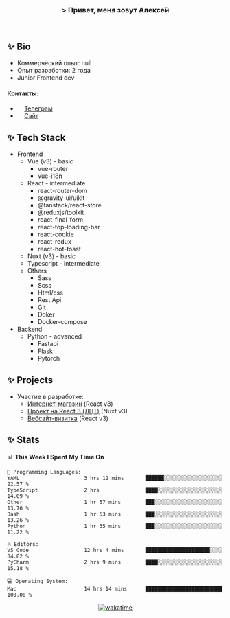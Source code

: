 <br>
<h3 align="center">> Привет, меня зовут Алексей</h3>
<br>

## ✨ Bio

- Коммерческий опыт: null 
- Опыт разработки: 2 года
- Junior Frontend dev

#### Контакты: 

- <img src="assets/telegram.png" width="12"> <a href="https://t.me/flamescoder">Телеграм</a>
- <img src="assets/website.png" width="12"> <a href="https://flamescoder.ru">Сайт</a>

## ✨ Tech Stack <span id="stack"></span>

- Frontend
  - Vue (v3) - basic
    - vue-router
    - vue-i18n
  - React - intermediate
    - react-router-dom
    - @gravity-ui/uikit
    - @tanstack/react-store
    - @reduxjs/toolkit
    - react-final-form
    - react-top-loading-bar
    - react-cookie
    - react-redux
    - react-hot-toast
  - Nuxt (v3) - basic
  - Typescript - intermediate
  - Others
    - Sass
    - Scss
    - Html/css
    - Rest Api
    - Git
    - Doker
    - Docker-compose
- Backend
  - Python - advanced
    - Fastapi
    - Flask
    - Pytorch

## ✨ Projects <span id="projects"></span>

- Участие в разработке:
  - [Интернет-магазин](https://github.com/LehaRybkoha/wood-house) (React v3)
  - [Проект на React 3 (ЛЦТ)](https://github.com/Foxxxxxy/lct-24-starcrack) (Nuxt v3)
  - [Вебсайт-визитка](https://flamescoder.ru) (React v3)

## ✨ Stats

<!--START_SECTION:waka-->
📊 **This Week I Spent My Time On** 

```text
💬 Programming Languages: 
YAML                     3 hrs 12 mins       ██████░░░░░░░░░░░░░░░░░░░   22.57 % 
TypeScript               2 hrs               ████░░░░░░░░░░░░░░░░░░░░░   14.09 % 
Other                    1 hr 57 mins        ███░░░░░░░░░░░░░░░░░░░░░░   13.76 % 
Bash                     1 hr 53 mins        ███░░░░░░░░░░░░░░░░░░░░░░   13.26 % 
Python                   1 hr 35 mins        ███░░░░░░░░░░░░░░░░░░░░░░   11.22 % 

🔥 Editors: 
VS Code                  12 hrs 4 mins       █████████████████████░░░░   84.82 % 
PyCharm                  2 hrs 9 mins        ████░░░░░░░░░░░░░░░░░░░░░   15.18 % 

💻 Operating System: 
Mac                      14 hrs 14 mins      █████████████████████████   100.00 % 
```


<!--END_SECTION:waka-->

<div align="center">

  [![wakatime](https://wakatime.com/badge/user/018bd4cf-9224-4729-b4f3-31fc6a93ca34.svg)](https://wakatime.com/@flamescoder)    
  <img src="https://komarev.com/ghpvc/?username=FlamesC0der&style=flat-square&color=red" alt="" />
</div>
